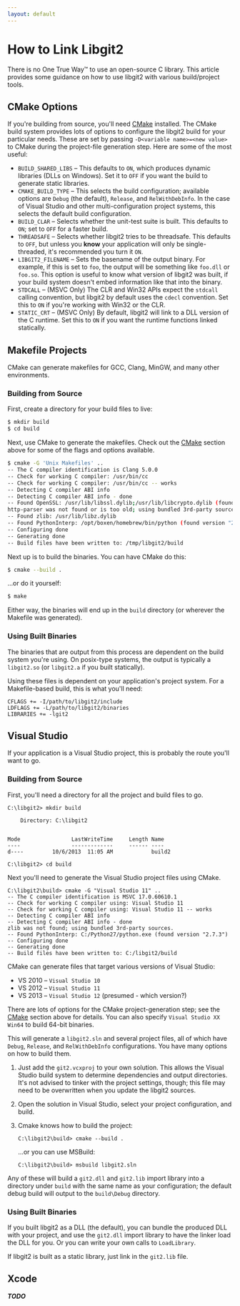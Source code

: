 ```yaml
---
layout: default
---
```


# How to Link Libgit2

There is no One True Way™ to use an open-source C library.
This article provides some guidance on how to use libgit2 with various build/project tools.


## CMake Options

If you're building from source, you'll need [CMake](http://www.cmake.org/) installed.
The CMake build system provides lots of options to configure the libgit2 build for your particular needs.
These are set by passing `-D<variable name>=<new value>` to CMake during the project-file generation step.
Here are some of the most useful:

* `BUILD_SHARED_LIBS` – This defaults to `ON`, which produces dynamic libraries (DLLs on Windows).
  Set it to `OFF` if you want the build to generate static libraries.
* `CMAKE_BUILD_TYPE` – This selects the build configuration; available options are `Debug` (the default), `Release`, and `RelWithDebInfo`.
  In the case of Visual Studio and other multi-configuration project systems, this selects the default build configuration.
* `BUILD_CLAR` – Selects whether the unit-test suite is built.
  This defaults to `ON`; set to `OFF` for a faster build.
* `THREADSAFE` – Selects whether libgit2 tries to be threadsafe.
  This defaults to `OFF`, but unless you **know** your application will only be single-threaded, it's recommended you turn it `ON`.
* `LIBGIT2_FILENAME` – Sets the basename of the output binary.
  For example, if this is set to `foo`, the output will be something like `foo.dll` or `foo.so`.
  This option is useful to know what version of libgit2 was built, if your build system doesn't embed information like that into the binary.
* `STDCALL` – (MSVC Only) The CLR and Win32 APIs expect the `stdcall` calling convention, but libgit2 by default uses the `cdecl` convention.
  Set this to `ON` if you're working with Win32 or the CLR.
* `STATIC_CRT` – (MSVC Only) By default, libgit2 will link to a DLL version of the C runtime.
  Set this to `ON` if you want the runtime functions linked statically.

## Makefile Projects

CMake can generate makefiles for GCC, Clang, MinGW, and many other environments.

### Building from Source

First, create a directory for your build files to live:

```bash
$ mkdir build
$ cd build
```

Next, use CMake to generate the makefiles.
Check out the [CMake](#toc_1) section above for some of the flags and options available.

```bash
$ cmake -G 'Unix Makefiles' ..
-- The C compiler identification is Clang 5.0.0
-- Check for working C compiler: /usr/bin/cc
-- Check for working C compiler: /usr/bin/cc -- works
-- Detecting C compiler ABI info
-- Detecting C compiler ABI info - done
-- Found OpenSSL: /usr/lib/libssl.dylib;/usr/lib/libcrypto.dylib (found version "0.9.8y")
http-parser was not found or is too old; using bundled 3rd-party sources.
-- Found zlib: /usr/lib/libz.dylib
-- Found PythonInterp: /opt/boxen/homebrew/bin/python (found version "2.7.3")
-- Configuring done
-- Generating done
-- Build files have been written to: /tmp/libgit2/build
```

Next up is to build the binaries.
You can have CMake do this:

```bash
$ cmake --build .
```

…or do it yourself:

```bash
$ make
```

Either way, the binaries will end up in the `build` directory (or wherever the Makefile was generated).

### Using Built Binaries

The binaries that are output from this process are dependent on the build system you're using.
On posix-type systems, the output is typically a `libgit2.so` (or `libgit2.a` if you built statically).

Using these files is dependent on your application's project system.
For a Makefile-based build, this is what you'll need:

```
CFLAGS += -I/path/to/libgit2/include
LDFLAGS += -L/path/to/libgit2/binaries
LIBRARIES += -lgit2
```

## Visual Studio

If your application is a Visual Studio project, this is probably the route you'll want to go.

### Building from Source

First, you'll need a directory for all the project and build files to go.

```
C:\libgit2> mkdir build

    Directory: C:\libgit2


Mode                LastWriteTime     Length Name
----                -------------     ------ ----
d----         10/6/2013  11:05 AM            build2

C:\libgit2> cd build
```

Next you'll need to generate the Visual Studio project files using CMake.

```
C:\libgit2\build> cmake -G "Visual Studio 11" ..
-- The C compiler identification is MSVC 17.0.60610.1
-- Check for working C compiler using: Visual Studio 11
-- Check for working C compiler using: Visual Studio 11 -- works
-- Detecting C compiler ABI info
-- Detecting C compiler ABI info - done
zlib was not found; using bundled 3rd-party sources.
-- Found PythonInterp: C:/Python27/python.exe (found version "2.7.3")
-- Configuring done
-- Generating done
-- Build files have been written to: C:/libgit2/build
```

CMake can generate files that target various versions of Visual Studio:

* VS 2010 – `Visual Studio 10`
* VS 2012 – `Visual Studio 11`
* VS 2013 – `Visual Studio 12` (presumed - which version?)

There are lots of options for the CMake project-generation step; see the [CMake](#toc_1) section above for details.
You can also specify `Visual Studio XX Win64` to build 64-bit binaries.

This will generate a `libgit2.sln` and several project files, all of which have `Debug`, `Release`, and `RelWithDebInfo` configurations.
You have many options on how to build them.


1. Just add the `git2.vcxproj` to your own solution. This allows the Visual Studio build system to determine  dependencies and output directories.
  It's not advised to tinker with the project settings, though; this file may need to be overwritten when you update the libgit2 sources.

2. Open the solution in Visual Studio, select your project configuration, and build.

3. Cmake knows how to build the project:

	```
	C:\libgit2\build> cmake --build .
	```

	…or you can use MSBuild:

	```
	C:\libgit2\build> msbuild libgit2.sln
	```

Any of these will build a `git2.dll` and `git2.lib` import library into a directory under `build` with the same name as your configuration; the default debug build will output to the `build\Debug` directory.

### Using Built Binaries

If you built libgit2 as a DLL (the default), you can bundle the produced DLL with your project, and use the `git2.dll` import library to have the linker load the DLL for you.
Or you can write your own calls to `LoadLibrary`.

If libgit2 is built as a static library, just link in the `git2.lib` file.


## Xcode

***TODO***

